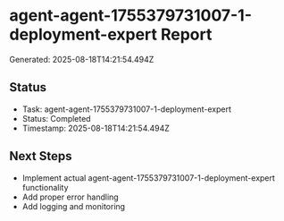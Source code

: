 # agent-agent-1755379731007-1-deployment-expert Report

Generated: 2025-08-18T14:21:54.494Z

## Status
- Task: agent-agent-1755379731007-1-deployment-expert
- Status: Completed
- Timestamp: 2025-08-18T14:21:54.494Z

## Next Steps
- Implement actual agent-agent-1755379731007-1-deployment-expert functionality
- Add proper error handling
- Add logging and monitoring
